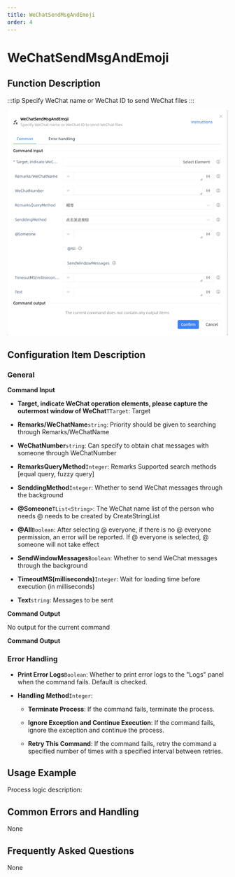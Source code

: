 ```yaml
---
title: WeChatSendMsgAndEmoji
order: 4
---
```


# WeChatSendMsgAndEmoji

## Function Description

:::tip 
Specify WeChat name or WeChat ID to send WeChat files
:::

![WeChatSendMsgAndEmoji](../../../assets/WeChatSendMsgAndEmoji_command.png)

## Configuration Item Description

### General

**Command Input**

- **Target, indicate WeChat operation elements, please capture the outermost window of WeChat**`TTarget`: Target

- **Remarks/WeChatName**`string`: Priority should be given to searching through Remarks/WeChatName

- **WeChatNumber**`string`: Can specify to obtain chat messages with someone through WeChatNumber

- **RemarksQueryMethod**`Integer`: Remarks Supported search methods [equal query, fuzzy query]

- **SenddingMethod**`Integer`: Whether to send WeChat messages through the background

- **@Someone**`TList<String>`: The WeChat name list of the person who needs @ needs to be created by CreateStringList

- **@All**`Boolean`: After selecting @ everyone, if there is no @ everyone permission, an error will be reported. If @ everyone is selected, @ someone will not take effect

- **SendWindowMessages**`Boolean`: Whether to send WeChat messages through the background

- **TimeoutMS(milliseconds)**`Integer`: Wait for loading time before execution (in milliseconds)

- **Text**`string`: Messages to be sent


**Command Output**

No output for the current command


**Command Output**

### Error Handling

- **Print Error Logs**`Boolean`: Whether to print error logs to the "Logs" panel when the command fails. Default is checked. 

- **Handling Method**`Integer`:

    - **Terminate Process**: If the command fails, terminate the process.

    - **Ignore Exception and Continue Execution**: If the command fails, ignore the exception and continue the process.

    - **Retry This Command**: If the command fails, retry the command a specified number of times with a specified interval between retries.

## Usage Example

Process logic description:

## Common Errors and Handling

None

## Frequently Asked Questions

None

